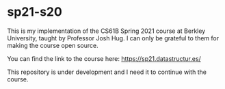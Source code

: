 # sp21-s20
This is my implementation of the CS61B Spring 2021 course at Berkley University, taught by Professor Josh Hug. I can only be grateful to them for making the course open source. 

You can find the link to the course here: https://sp21.datastructur.es/

This repository is under development and I need it to continue with the course.
